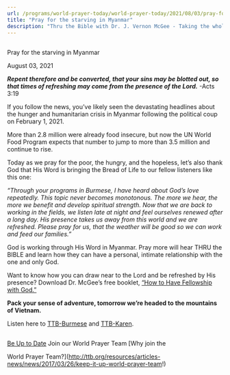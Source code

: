 ```yaml
---
url: /programs/world-prayer-today/world-prayer-today/2021/08/03/pray-for-the-starving-in-myanmar
title: "Pray for the starving in Myanmar"
description: "Thru the Bible with Dr. J. Vernon McGee - Taking the whole Word to the whole world"
---
```







## 
 Pray for the starving in Myanmar


August 03, 2021




***Repent therefore and be converted, that your sins may be blotted out, so that times of refreshing may come from the presence of the Lord.*** -Acts 3:19

If you follow the news, you’ve likely seen the devastating headlines about the hunger and humanitarian crisis in Myanmar following the political coup on February 1, 2021. 

More than 2.8 million were already food insecure, but now the UN World Food Program expects that number to jump to more than 3.5 million and continue to rise.

Today as we pray for the poor, the hungry, and the hopeless, let’s also thank God that His Word is bringing the Bread of Life to our fellow listeners like this one:

*“Through your programs in Burmese, I have heard about God’s love repeatedly. This topic never becomes monotonous. The more we hear, the more we benefit and develop spiritual strength. Now that we are back to working in the fields, we listen late at night and feel ourselves renewed after a long day. His presence takes us away from this world and we are refreshed. Please pray for us, that the weather will be good so we can work and feed our families.”*

God is working through His Word in Myanmar. Pray more will hear THRU the BIBLE and learn how they can have a personal, intimate relationship with the one and only God. 

Want to know how you can draw near to the Lord and be refreshed by His presence? Download Dr. McGee’s free booklet, [“How to Have Fellowship with God.”](/docs/default-source/booklets/ttb_how-to-have-fellowship-with-god.pdf?sfvrsn=c2c1f16_4)

**Pack your sense of adventure, tomorrow we’re headed to the mountains of Vietnam.**

Listen here to [TTB-Burmese](https://ttb.twr.org/home/day,0298/language,MYA) and [TTB-Karen](https://ttb.twr.org/home/day,605/language,KSW).







## 




[Be Up to Date](http://feeds.feedburner.com/WorldPrayerToday "World Prayer Today RSS Feed")
Join our World Prayer Team
[Why join the  

World Prayer Team?](http://ttb.org/resources/articles-news/news/2017/03/26/keep-it-up-world-prayer-team!)




